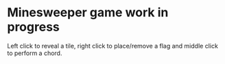 # Minesweeper game work in progress

Left click to reveal a tile, right click to place/remove a flag and middle click to perform a chord.
